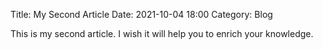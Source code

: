 Title: My Second Article
Date: 2021-10-04 18:00
Category: Blog

This is my second article. I wish it will help you to enrich your knowledge.